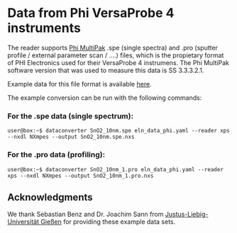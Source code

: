 # Data from Phi VersaProbe 4 instruments

The reader supports [Phi MultiPak](https://www.phi.com/surface-analysis-equipment/genesis.html#software:multi-pak-data-reduction-software/) .spe (single spectra) and .pro (sputter profile / external parameter scan / ....) files, which is the propietary format of PHI Electronics used for their VersaProbe 4 instrumens. The Phi MultiPak software version that was used to measure this data is SS 3.3.3.2.1. 

<!-- How is this data structured -->

Example data for this file format is available [here](https://github.com/FAIRmat-NFDI/pynxtools-xps/tree/main/examples/phi).

The example conversion can be run with the following commands:

### For the .spe data (single spectrum):
```console_
user@box:~$ dataconverter SnO2_10nm.spe eln_data_phi.yaml --reader xps --nxdl NXmpes --output SnO2_10nm.spe.nxs
```
### For the .pro data (profiling):
```console_
user@box:~$ dataconverter SnO2_10nm_1.pro eln_data_phi.yaml --reader xps --nxdl NXmpes --output SnO2_10nm_1.pro.nxs
```

## Acknowledgments
We thank Sebastian Benz and Dr. Joachim Sann from [Justus-Liebig-Universität Gießen](https://www.uni-giessen.de/de) for providing these example data sets.

